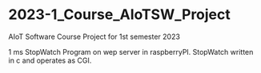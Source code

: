 # 2023-1_Course_AIoTSW_Project
AIoT Software Course Project for 1st semester 2023

1 ms StopWatch Program on wep server in raspberryPI.
StopWatch written in c and operates as CGI.